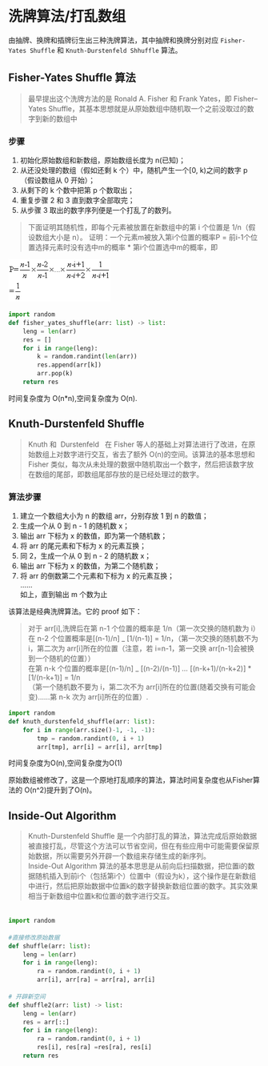 # 洗牌算法/打乱数组

由抽牌、换牌和插牌衍生出三种洗牌算法，其中抽牌和换牌分别对应 `Fisher-Yates Shuffle` 和 `Knuth-Durstenfeld Shhuffle` 算法。

## Fisher-Yates Shuffle 算法

> 最早提出这个洗牌方法的是 Ronald A. Fisher 和 Frank Yates，即 Fisher–Yates Shuffle，其基本思想就是从原始数组中随机取一个之前没取过的数字到新的数组中

### 步骤

1. 初始化原始数组和新数组，原始数组长度为 n(已知)；
2. 从还没处理的数组（假如还剩 k 个）中，随机产生一个[0, k)之间的数字 p（假设数组从 0 开始）；
3. 从剩下的 k 个数中把第 p 个数取出；
4. 重复步骤 2 和 3 直到数字全部取完；
5. 从步骤 3 取出的数字序列便是一个打乱了的数列。

> 下面证明其随机性，即每个元素被放置在新数组中的第 i 个位置是 1/n（假设数组大小是 n）。
证明：一个元素m被放入第i个位置的概率P = 前i-1个位置选择元素时没有选中m的概率 * 第i个位置选中m的概率，即<br>

![证明](./proof1.gif)

```py
import random
def fisher_yates_shuffle(arr: list) -> list:
    leng = len(arr)
    res = []
    for i in range(leng):
        k = random.randint(len(arr))
        res.append(arr[k])
        arr.pop(k)
    return res
```

时间复杂度为 O(n\*n),空间复杂度为 O(n).

## Knuth-Durstenfeld Shuffle

> Knuth 和  Durstenfeld   在 Fisher 等人的基础上对算法进行了改进，在原始数组上对数字进行交互，省去了额外 O(n)的空间。该算法的基本思想和 Fisher 类似，每次从未处理的数据中随机取出一个数字，然后把该数字放在数组的尾部，即数组尾部存放的是已经处理过的数字。

### 算法步骤

1. 建立一个数组大小为 n 的数组 arr，分别存放 1 到 n 的数值；
2. 生成一个从 0 到 n - 1 的随机数 x；
3. 输出 arr 下标为 x 的数值，即为第一个随机数；
4. 将 arr 的尾元素和下标为 x 的元素互换；
5. 同 2，生成一个从 0 到 n - 2 的随机数 x；
6. 输出 arr 下标为 x 的数值，为第二个随机数；
7. 将 arr 的倒数第二个元素和下标为 x 的元素互换；<br>
   ……<br>
   如上，直到输出 m 个数为止

该算法是经典洗牌算法。它的 proof 如下：

> 对于 arr[i],洗牌后在第 n-1 个位置的概率是 1/n（第一次交换的随机数为 i）<br>
> 在 n-2 个位置概率是[(n-1)/n] _ [1/(n-1)] = 1/n，（第一次交换的随机数不为 i，第二次为 arr[i]所在的位置（注意，若 i=n-1，第一交换 arr[n-1]会被换到一个随机的位置））<br>
> 在第 n-k 个位置的概率是[(n-1)/n] _ [(n-2)/(n-1)] _..._ [(n-k+1)/(n-k+2)] \*[1/(n-k+1)] = 1/n<br>
> （第一个随机数不要为 i，第二次不为 arr[i]所在的位置(随着交换有可能会变)……第 n-k 次为 arr[i]所在的位置）.

```py
import random
def knuth_durstenfeld_shuffle(arr: list):
    for i in range(arr.size()-1, -1, -1):
        tmp = random.randint(0, i + 1)
        arr[tmp], arr[i] = arr[i], arr[tmp]

```
时间复杂度为O(n),空间复杂度为O(1)

原始数组被修改了，这是一个原地打乱顺序的算法，算法时间复杂度也从Fisher算法的 O(n^2)提升到了O(n)。

## Inside-Out Algorithm

>Knuth-Durstenfeld Shuffle 是一个内部打乱的算法，算法完成后原始数据被直接打乱，尽管这个方法可以节省空间，但在有些应用中可能需要保留原始数据，所以需要另外开辟一个数组来存储生成的新序列。<br>
Inside-Out Algorithm 算法的基本思思是从前向后扫描数据，把位置i的数据随机插入到前i个（包括第i个）位置中（假设为k），这个操作是在新数组中进行，然后把原始数据中位置k的数字替换新数组位置i的数字。其实效果相当于新数组中位置k和位置i的数字进行交互。

```py

import random

#直接修改原始数据
def shuffle(arr: list):
    leng = len(arr)
    for i in range(leng):
        ra = random.randint(0, i + 1)
        arr[i], arr[ra] = arr[ra], arr[i]

# 开辟新空间
def shuffle2(arr: list) -> list:
    leng = len(arr)
    res = arr[::]
    for i in range(leng):
        ra = random.randint(0, i + 1)
        res[i], res[ra] =res[ra], res[i]
    return res

```
